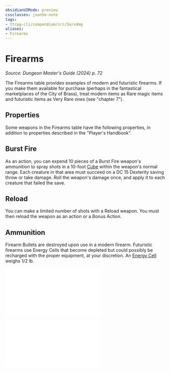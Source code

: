```yaml
---
obsidianUIMode: preview
cssclasses: json5e-note
tags:
- ttrpg-cli/compendium/src/5e/xdmg
aliases:
- Firearms
---
```

# Firearms
*Source: Dungeon Master's Guide (2024) p. 72* 

The Firearms table provides examples of modern and futuristic firearms. If you make them available for purchase (perhaps in the fantastical marketplaces of the City of Brass), treat modern items as Rare magic items and futuristic items as Very Rare ones (see "chapter 7").

## Properties

Some weapons in the Firearms table have the following properties, in addition to properties described in the "Player's Handbook".

## Burst Fire

As an action, you can expend 10 pieces of a Burst Fire weapon's ammunition to spray shots in a 10-foot [Cube](/3-Mechanics/CLI/variant-rules/cube-area-of-effect-xphb.md) within the weapon's normal range. Each creature in that area must succeed on a DC 15 Dexterity saving throw or take damage. Roll the weapon's damage once, and apply it to each creature that failed the save.

## Reload

You can make a limited number of shots with a Reload weapon. You must then reload the weapon as an action or a Bonus Action.

## Ammunition

Firearm Bullets are destroyed upon use in a modern firearm. Futuristic firearms use Energy Cells that become depleted but could possibly be recharged with the proper equipment, at your discretion. An [Energy Cell](/3-Mechanics/CLI/items/energy-cell-xdmg.md) weighs 1/2 lb.

![Firearms](/3-Mechanics/CLI/tables/firearms-xdmg.md)

![Firearms](/3-Mechanics/CLI/tables/firearms-xdmg.md)